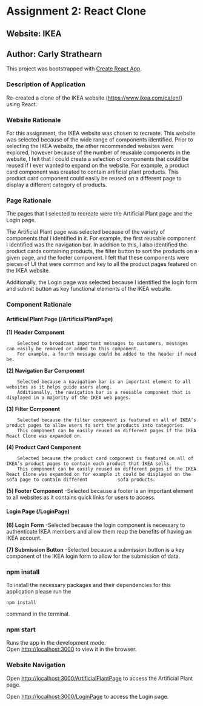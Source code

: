 # Assignment 2: React Clone
## Website: IKEA
## Author: Carly Strathearn 

This project was bootstrapped with [Create React App](https://github.com/facebook/create-react-app).

### Description of Application

Re-created a clone of the IKEA website (https://www.ikea.com/ca/en/) using React.

### Website Rationale

For this assignment, the IKEA website was chosen to recreate. This website was selected because of the wide range of components identified. Prior to selecting the IKEA website, the other recommended websites were explored, however because of the number of reusable components in the website, I felt that I could create a selection of components that could be reused if I ever wanted to expand on the website. For example, a product card component was created to contain artificial plant products. This product card component could easily be reused on a different page to display a different category of products.

### Page Rationale

The pages that I selected to recreate were the Artificial Plant page and the Login page. 

The Artificial Plant page was selected because of the variety of components that I identified in it. For example, the first reusable component I identified was the navigation bar. In addition to this, I also identified the product cards containing products, the filter button to sort the products on a given page, and the footer component. I felt that these components were pieces of UI that were common and key to all the product pages featured on the IKEA website. 

Additionally, the Login page was selected because I identified the login form and submit button as key functional elements of the IKEA website.

### Component Rationale

#### Artificial Plant Page (/ArtificialPlantPage)

  **(1) Header Component** 
        
        Selected to broadcast important messages to customers, messages can easily be removed or added to this component.
        For example, a fourth message could be added to the header if need be.
        
  **(2) Navigation Bar Component**
        
        Selected because a navigation bar is an important element to all websites as it helps guide users along.
        Additionally, the navigation bar is a reusable component that is displayed in a majority of the IKEA web pages.
        
  **(3) Filter Component**
        
        Selected because the filter component is featured on all of IKEA’s product pages to allow users to sort the products into categories.
        This component can be easily reused on different pages if the IKEA React Clone was expanded on.
        
  **(4) Product Card Component**
        
        Selected because the product card component is featured on all of IKEA’s product pages to contain each product that IKEA sells.
        This component can be easily reused on different pages if the IKEA React Clone was expanded on for example it could be displayed on the sofa page to contain different           sofa products.
        
  **(5) Footer Component**
        -Selected because a footer is an important element to all websites as it contains quick links for users to access.
        
#### Login Page (/LoginPage)

  **(6) Login Form**
        -Selected because the login component is necessary to authenticate IKEA members and allow them reap the benefits of having an IKEA account. 
        
  **(7) Submission Button**
        -Selected because a submission button is a key component of the IKEA login form to allow for the submission of data.

### npm install

To install the necessary packages and their dependencies for this application please run the 

```
npm install
```
command in the terminal.

### npm start

Runs the app in the development mode.\
Open [http://localhost:3000](http://localhost:3000) to view it in the browser.

### Website Navigation

Open [http://localhost:3000/ArtificialPlantPage](http://localhost:3000/ArtificialPlantPage) to access the Artificial Plant page.

Open [http://localhost:3000/LoginPage](http://localhost:3000/LoginPage) to access the Login page.
